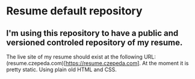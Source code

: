 # Resume default repository

## I'm using this repository to have a public and versioned controled repository of my resume.

The live site of my resume should exist at the following URL: (resume.czepeda.com)[https://resume.czepeda.com]. At the moment it is pretty static. Using plain old HTML and CSS.